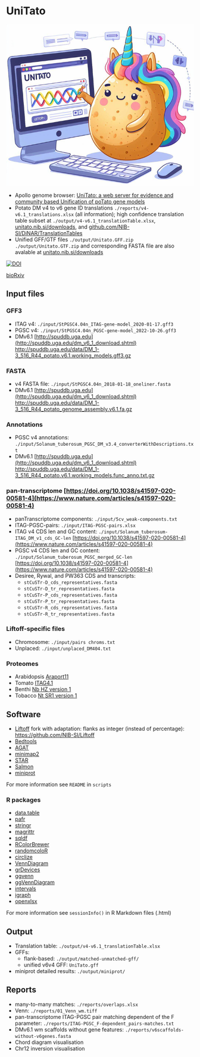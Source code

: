 # UniTato
![](./other/mascot1.png)
* Apollo genome browser: [UniTato: a web server for evidence and community based Unification of poTato gene models](https://unitato.nib.si)
* Potato DM v4 to v6 gene ID translations ```./reports/v4-v6.1_translations.xlsx``` (all information); high confidence translation table subset at ```./output/v4-v6.1_translationTable.xlsx```, [unitato.nib.si/downloads](http://unitato.nib.si/downloads), and [github.com/NIB-SI/DiNAR/TranslationTables](https://github.com/NIB-SI/DiNAR/tree/master/TranslationTables)
* Unified GFF/GTF files ```./output/Unitato.GFF.zip``` ```./output/Unitato.GTF.zip```  and corresponding FASTA file are also avalable at [unitato.nib.si/downloads](http://unitato.nib.si/downloads)

[![DOI](https://zenodo.org/badge/DOI/10.5281/zenodo.10257530.svg)](https://doi.org/10.5281/zenodo.10257530)

[bioRxiv](https://www.biorxiv.org/content/10.1101/2023.12.07.570586v1)

## Input files
### GFF3
* ITAG v4: ```./input/StPGSC4.04n_ITAG-gene-model_2020-01-17.gff3```
* PGSC v4: ```./input/StPGSC4.04n_PGSC-gene-model_2022-10-26.gff3```
* DMv6.1  [http://spuddb.uga.edu](http://spuddb.uga.edu/dm_v6_1_download.shtml) <http://spuddb.uga.edu/data/DM_1-3_516_R44_potato.v6.1.working_models.gff3.gz>
### FASTA
* v4 FASTA file: ```./input/StPGSC4.04n_2018-01-18_oneliner.fasta```
* DMv6.1  [http://spuddb.uga.edu](http://spuddb.uga.edu/dm_v6_1_download.shtml) <http://spuddb.uga.edu/data/DM_1-3_516_R44_potato_genome_assembly.v6.1.fa.gz>
### Annotations
* PGSC v4 annotations: ```./input/Solanum_tuberosum_PGSC_DM_v3.4_converterWithDescriptions.txt```
* DMv6.1  [http://spuddb.uga.edu](http://spuddb.uga.edu/dm_v6_1_download.shtml) <http://spuddb.uga.edu/data/DM_1-3_516_R44_potato.v6.1.working_models.func_anno.txt.gz>
### pan-transcriptome [https://doi.org/10.1038/s41597-020-00581-4](https://www.nature.com/articles/s41597-020-00581-4)
* panTranscriptome components: ```./input/5cv_weak-components.txt```
* ITAG-PGSC-pairs: ```./input/ITAG-PGSC-pairs.xlsx```
* ITAG v4 CDS len and GC content: ```./input/Solanum_tuberosum-ITAG_DM_v1_cds_GC-len``` [https://doi.org/10.1038/s41597-020-00581-4](https://www.nature.com/articles/s41597-020-00581-4)
* PGSC v4 CDS len and GC content: ```./input/Solanum_tuberosum_PGSC_merged_GC-len``` [https://doi.org/10.1038/s41597-020-00581-4](https://www.nature.com/articles/s41597-020-00581-4)
* Desiree, Rywal, and PW363 CDS and transcripts:
   * ```stCuSTr-D_cds_representatives.fasta```
   * ```stCuSTr-D_tr_representatives.fasta```
   * ```stCuSTr-P_cds_representatives.fasta```
   * ```stCuSTr-P_tr_representatives.fasta```
   * ```stCuSTr-R_cds_representatives.fasta```
   * ```stCuSTr-R_tr_representatives.fasta```
### Liftoff-specific files
* Chromosome: ```./input/pairs chroms.txt```
* Unplaced: ```./input/unplaced_DM404.txt```

### Proteomes
* Arabidopsis [Araport11](https://www.arabidopsis.org/download/index-auto.jsp?dir=%2Fdownload_files%2FSequences%2FAraport11_blastsets)
* Tomato [ITAG4.1](https://solgenomics.net/ftp/genomes/Solanum_lycopersicum/annotation/ITAG4.1_release/)
* Benthi [Nb HZ version 1](http://lifenglab.hzau.edu.cn/Nicomics/Download/index.php)
* Tobacco [Nt SR1 version 1](http://lifenglab.hzau.edu.cn/Nicomics/Download/index.php)

## Software
* [Liftoff](https://github.com/agshumate/Liftoff) fork with adaptation: flanks as integer (instead of percentage): <https://github.com/NIB-SI/Liftoff>
* [Bedtools](https://bedtools.readthedocs.io/en/latest/index.html)
* [AGAT](https://github.com/NBISweden/AGAT)
* [minimap2](https://github.com/lh3/minimap2)
* [STAR](https://github.com/alexdobin/STAR)
* [Salmon](https://github.com/COMBINE-lab/salmon)
* [miniprot](https://github.com/lh3/miniprot)

For more information see ```README``` in ```scripts```

### R packages
* [data.table](https://cran.r-project.org/web/packages/data.table/vignettes/datatable-intro.html)
* [pafr](https://cran.r-project.org/web/packages/pafr/vignettes/Introduction_to_pafr.html)
* [stringr](https://cran.r-project.org/web/packages/stringr/index.html)
* [magrittr](https://cran.r-project.org/web/packages/magrittr/index.html)
* [sqldf](https://cran.r-project.org/web/packages/sqldf/)
* [RColorBrewer](https://cran.r-project.org/web/packages/RColorBrewer/index.html)
* [randomcoloR](https://github.com/ronammar/randomcoloR)
* [circlize](https://jokergoo.github.io/circlize/)
* [VennDiagram](https://cran.r-project.org/web/packages/VennDiagram/index.html)
* [grDevices](https://search.r-project.org/R/refmans/grDevices/html/grDevices-package.html)
* [ggvenn](https://cran.r-project.org/web/packages/ggvenn/index.html)
* [ggVennDiagram](https://cran.r-project.org/web/packages/ggVennDiagram/vignettes/using-ggVennDiagram.html)
* [intervals](https://rdrr.io/rforge/intervals/)
* [igraph](https://r.igraph.org/)
* [openxlsx](https://cran.r-project.org/web/packages/openxlsx/index.html)

For more information see ```sessionInfo()``` in R Markdown files (.html)
  
 
## Output
* Translation table: ```./output/v4-v6.1_translationTable.xlsx```
* GFFs:
   * flank-based: ```./output/matched-unmatched-gff/```
   * unified v6v4 GFF: ```UniTato.gff```
* miniprot detailed results: ```./output/miniprot/```
## Reports
* many-to-many matches: ```./reports/overlaps.xlsx```
* Venn: ```./reports/01_Venn_wm.tiff```
* pan-transcriptome ITAG-PGSC pair matching dependent of the F parameter: ```./reports/ITAG-PGSC_F-dependent_pairs-matches.txt```
* DMv6.1 wm scaffolds without gene features: ```./reports/v6scaffolds-without-v6genes.fasta```
* Chord diagram visualisation
* Chr12 inversion visualisation
  
  
